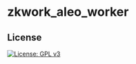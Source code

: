 # zkwork_aleo_worker

## License

[![License: GPL v3](https://img.shields.io/badge/License-GPLv3-blue.svg)](./LICENSE.md)